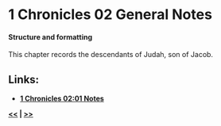# 1 Chronicles 02 General Notes #

#### Structure and formatting ####

This chapter records the descendants of Judah, son of Jacob. 

## Links: ##

* __[1 Chronicles 02:01 Notes](./01.md)__

__[<<](../01/intro.md) | [>>](../03/intro.md)__
